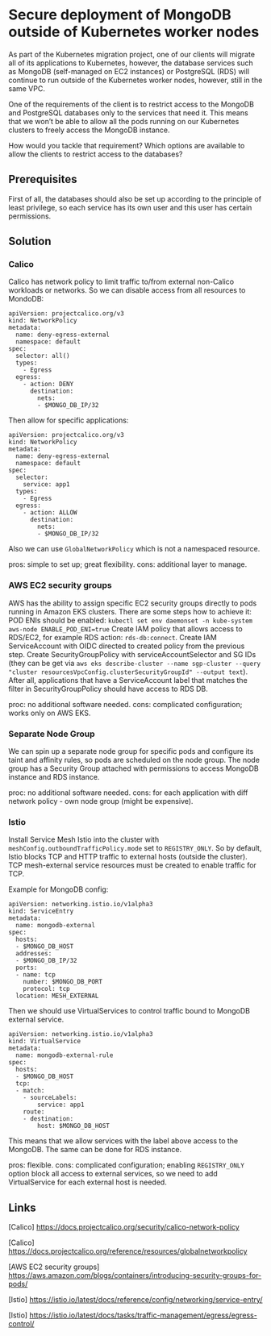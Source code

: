 # Secure deployment of MongoDB outside of Kubernetes worker nodes

As part of the Kubernetes migration project, one of our clients will migrate all of its applications to Kubernetes, however, the database services such as MongoDB (self-managed on EC2 instances) or PostgreSQL (RDS) will continue to run outside of the Kubernetes worker nodes, however, still in the same VPC.

One of the requirements of the client is to restrict access to the MongoDB and PostgreSQL databases only to the services that need it. This means that we won’t be able to allow all the pods running on our Kubernetes clusters to freely access the MongoDB instance.

How would you tackle that requirement? Which options are available to allow the clients to restrict access to the databases?

## Prerequisites

First of all, the databases should also be set up according to the principle of least privilege, so each service has its own user and this user has certain permissions.

## Solution

### Calico

Calico has network policy to limit traffic to/from external non-Calico workloads or networks.
So we can disable access from all resources to MondoDB:
```
apiVersion: projectcalico.org/v3
kind: NetworkPolicy
metadata:
  name: deny-egress-external
  namespace: default
spec:
  selector: all()
  types:
    - Egress
  egress:    
    - action: DENY
      destination:
        nets:
        - $MONGO_DB_IP/32
```
Then allow for specific applications:
```
apiVersion: projectcalico.org/v3
kind: NetworkPolicy
metadata:
  name: deny-egress-external
  namespace: default
spec:
  selector:
    service: app1
  types:
    - Egress
  egress:    
    - action: ALLOW
      destination:
        nets:
        - $MONGO_DB_IP/32
```
Also we can use `GlobalNetworkPolicy` which is not a namespaced resource.

pros: simple to set up; great flexibility.
cons: additional layer to manage.

### AWS EC2 security groups

AWS has the ability to assign specific EC2 security groups directly to pods running in Amazon EKS clusters.
There are some steps how to achieve it:
POD ENIs should be enabled:
`kubectl set env daemonset -n kube-system aws-node ENABLE_POD_ENI=true`
Create IAM policy that allows access to RDS/EC2, for example RDS action: `rds-db:connect`.
Create IAM ServiceAccount with OIDC directed to created policy from the previous step. Create SecurityGroupPolicy with serviceAccountSelector and SG IDs (they can be get via `aws eks describe-cluster --name sgp-cluster --query "cluster resourcesVpcConfig.clusterSecurityGroupId" --output text`).
After all, applications that have a ServiceAccount label that matches the filter in SecurityGroupPolicy should have access to RDS DB.

proc: no additional software needed.
cons: complicated configuration; works only on AWS EKS.


### Separate Node Group

We can spin up a separate node group for specific pods and configure its taint and affinity rules, so pods are scheduled on the node group. The node group has a Security Group attached with permissions to access MongoDB instance and RDS instance.

proc: no additional software needed.
cons: for each application with diff network policy - own node group (might be expensive).

### Istio

Install Service Mesh Istio into the cluster with `meshConfig.outboundTrafficPolicy.mode` set to
 `REGISTRY_ONLY`.
So by default, Istio blocks TCP and HTTP traffic to external hosts (outside the cluster). TCP mesh-external service resources must be created to enable traffic for TCP. 

Example for MongoDB config:

```
apiVersion: networking.istio.io/v1alpha3
kind: ServiceEntry
metadata:
  name: mongodb-external
spec:
  hosts:
  - $MONGO_DB_HOST
  addresses:
  - $MONGO_DB_IP/32
  ports:
  - name: tcp
    number: $MONGO_DB_PORT
    protocol: tcp
  location: MESH_EXTERNAL
```
Then we should use VirtualServices to control traffic bound to MongoDB external service. 

```
apiVersion: networking.istio.io/v1alpha3
kind: VirtualService
metadata:
  name: mongodb-external-rule
spec:
  hosts:
  - $MONGO_DB_HOST
  tcp:
  - match:
    - sourceLabels:
        service: app1
    route:
    - destination:
        host: $MONGO_DB_HOST

```
This means that we allow services with the label above access to the MongoDB. The same can be done for RDS instance.

pros: flexible.
cons: complicated configuration; enabling `REGISTRY_ONLY` option block all access to external services, so we need to add VirtualService for each external host is needed.


## Links

[Calico] https://docs.projectcalico.org/security/calico-network-policy

[Calico] https://docs.projectcalico.org/reference/resources/globalnetworkpolicy

[AWS EC2 security groups] https://aws.amazon.com/blogs/containers/introducing-security-groups-for-pods/

[Istio]
https://istio.io/latest/docs/reference/config/networking/service-entry/

[Istio] https://istio.io/latest/docs/tasks/traffic-management/egress/egress-control/